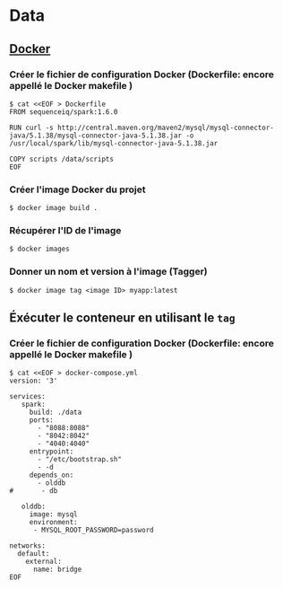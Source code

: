 # Data



## [Docker](https://docker.io)

### Créer le fichier de configuration Docker (Dockerfile: encore appellé le Docker makefile )

```
$ cat <<EOF > Dockerfile
FROM sequenceiq/spark:1.6.0

RUN curl -s http://central.maven.org/maven2/mysql/mysql-connector-java/5.1.38/mysql-connector-java-5.1.38.jar -o /usr/local/spark/lib/mysql-connector-java-5.1.38.jar

COPY scripts /data/scripts
EOF
```

### Créer l'image Docker du projet

```
$ docker image build .
```

### Récupérer l'ID de l'image

```
$ docker images
```

### Donner un nom et version à l'image (Tagger)

```
$ docker image tag <image ID> myapp:latest
```

## Éxécuter le conteneur en utilisant le `tag`


### Créer le fichier de configuration Docker (Dockerfile: encore appellé le Docker makefile )

```
$ cat <<EOF > docker-compose.yml
version: '3'

services:
   spark:
     build: ./data
     ports:
       - "8088:8088"
       - "8042:8042"
       - "4040:4040"
     entrypoint:
       - "/etc/bootstrap.sh"
       - -d
     depends_on:
       - olddb
#       - db

   olddb:
     image: mysql
     environment:
      - MYSQL_ROOT_PASSWORD=password

networks:
  default:
    external:
      name: bridge
EOF
```
